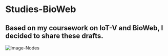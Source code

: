 # Studies-BioWeb
## Based on my coursework on IoT-V and BioWeb, I decided to share these drafts.
![Image-Nodes](https://csdl-images.computer.org/trans/tg/2012/12/figures/ttg20121224573.gif)